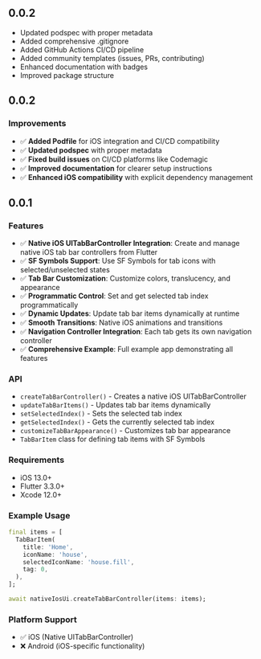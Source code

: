 ## 0.0.2

* Updated podspec with proper metadata
* Added comprehensive .gitignore
* Added GitHub Actions CI/CD pipeline
* Added community templates (issues, PRs, contributing)
* Enhanced documentation with badges
* Improved package structure

## 0.0.2

### Improvements
- ✅ **Added Podfile** for iOS integration and CI/CD compatibility
- ✅ **Updated podspec** with proper metadata
- ✅ **Fixed build issues** on CI/CD platforms like Codemagic
- ✅ **Improved documentation** for clearer setup instructions
- ✅ **Enhanced iOS compatibility** with explicit dependency management

## 0.0.1

### Features
- ✅ **Native iOS UITabBarController Integration**: Create and manage native iOS tab bar controllers from Flutter
- ✅ **SF Symbols Support**: Use SF Symbols for tab icons with selected/unselected states
- ✅ **Tab Bar Customization**: Customize colors, translucency, and appearance
- ✅ **Programmatic Control**: Set and get selected tab index programmatically
- ✅ **Dynamic Updates**: Update tab bar items dynamically at runtime
- ✅ **Smooth Transitions**: Native iOS animations and transitions
- ✅ **Navigation Controller Integration**: Each tab gets its own navigation controller
- ✅ **Comprehensive Example**: Full example app demonstrating all features

### API
- `createTabBarController()` - Creates a native iOS UITabBarController
- `updateTabBarItems()` - Updates tab bar items dynamically
- `setSelectedIndex()` - Sets the selected tab index
- `getSelectedIndex()` - Gets the currently selected tab index
- `customizeTabBarAppearance()` - Customizes tab bar appearance
- `TabBarItem` class for defining tab items with SF Symbols

### Requirements
- iOS 13.0+
- Flutter 3.3.0+
- Xcode 12.0+

### Example Usage
```dart
final items = [
  TabBarItem(
    title: 'Home',
    iconName: 'house',
    selectedIconName: 'house.fill',
    tag: 0,
  ),
];

await nativeIosUi.createTabBarController(items: items);
```

### Platform Support
- ✅ iOS (Native UITabBarController)
- ❌ Android (iOS-specific functionality)
